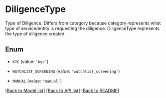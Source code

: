 # DiligenceType

Type of Diligence. Differs from category because category represents what type of service/entity is requesting the diligence. DiligenceType represents the type of diligence created

## Enum

* `KYC` (value: `'kyc'`)

* `WATCHLIST_SCREENING` (value: `'watchlist_screening'`)

* `MANUAL` (value: `'manual'`)

[[Back to Model list]](../README.md#documentation-for-models) [[Back to API list]](../README.md#documentation-for-api-endpoints) [[Back to README]](../README.md)


